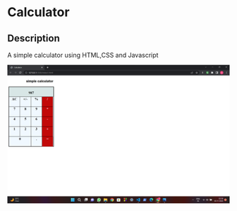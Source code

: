 # Calculator

## Description
A simple calculator using HTML,CSS and Javascript

![Alt text](screenshot/Screenshot_20221105_025058.png)